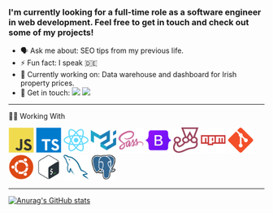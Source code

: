 ### I'm currently looking for a full-time role as a software engineer in web development. Feel free to get in touch and check out some of my projects!

- 🗣️ Ask me about: SEO tips from my previous life. 
- ⚡ Fun fact: I speak 🇩🇪
- 🚀 Currently working on: Data warehouse and dashboard for Irish property prices.
- 💬 Get in touch:  <a href="https://www.linkedin.com/in/jack-mulligan/"><img src="https://img.shields.io/badge/jack--mulligan-blue?style=flat&logo=Linkedin&logoColor=white"/></a> <a href="mailto:mulligja1@gmail.com"><img src="https://img.shields.io/badge/-mulligja1-c14438?style=flat&logo=Gmail&logoColor=white"/></a>

<hr />

👨‍💻 Working With
<p float="left">
<img src="https://github.com/devicons/devicon/blob/master/icons/javascript/javascript-original.svg" alt="Javascript Logo" width="50" height="50"/>
<img src="https://github.com/devicons/devicon/blob/master/icons/typescript/typescript-original.svg" alt="Typescript Logo" width="50" height="50"/>
<img src="https://github.com/devicons/devicon/blob/master/icons/react/react-original.svg" alt="React Logo" width="50" height="50"/>
<img src="https://github.com/devicons/devicon/blob/master/icons/materialui/materialui-original.svg" alt="Material UI Logo" width="50" height="50"/>
<img src="https://github.com/devicons/devicon/blob/master/icons/sass/sass-original.svg" alt="SASS Logo" width="50" height="50"/>
<img src="https://github.com/devicons/devicon/blob/master/icons/bootstrap/bootstrap-original.svg" alt="Bootstrap Logo" width="50" height="50"/>
<img src="https://github.com/devicons/devicon/blob/master/icons/jest/jest-plain.svg" alt="Jest Logo" width="50" height="50"/>
<img src="https://github.com/devicons/devicon/blob/master/icons/npm/npm-original-wordmark.svg" alt="npm Logo" width="50" height="50"/>
<img src="https://github.com/devicons/devicon/blob/master/icons/git/git-original.svg" alt="git Logo" width="50" height="50"/>
<img src="https://github.com/devicons/devicon/blob/master/icons/ubuntu/ubuntu-plain.svg" alt="ubuntu Logo" width="50" height="50"/>
<img src="https://github.com/devicons/devicon/blob/master/icons/bash/bash-original.svg" alt="bash Logo" width="50" height="50"/>
<img src="https://github.com/devicons/devicon/blob/master/icons/mysql/mysql-original.svg" alt="mysql Logo" width="50" height="50"/>
<img src="https://github.com/devicons/devicon/blob/master/icons/postgresql/postgresql-original.svg" alt="postgresql Logo" width="50" height="50"/>

<hr />

[![Anurag's GitHub stats](https://github-readme-stats.vercel.app/api?username=jackmulligan-ire&count_private=true&theme=synthwave&show_icons=true)](https://github.com/anuraghazra/github-readme-stats)

